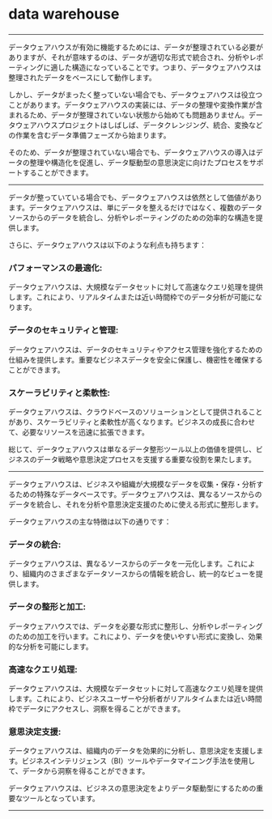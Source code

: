 # data warehouse
### 

---

データウェアハウスが有効に機能するためには、データが整理されている必要がありますが、それが意味するのは、データが適切な形式で統合され、分析やレポーティングに適した構造になっていることです。つまり、データウェアハウスは整理されたデータをベースにして動作します。

しかし、データがまったく整っていない場合でも、データウェアハウスは役立つことがあります。データウェアハウスの実装には、データの整理や変換作業が含まれるため、データが整理されていない状態から始めても問題ありません。データウェアハウスプロジェクトはしばしば、データクレンジング、統合、変換などの作業を含むデータ準備フェーズから始まります。

そのため、データが整理されていない場合でも、データウェアハウスの導入はデータの整理や構造化を促進し、データ駆動型の意思決定に向けたプロセスをサポートすることができます。

---

データが整っていている場合でも、データウェアハウスは依然として価値があります。データウェアハウスは、単にデータを整えるだけではなく、複数のデータソースからのデータを統合し、分析やレポーティングのための効率的な構造を提供します。

さらに、データウェアハウスは以下のような利点も持ちます：

### パフォーマンスの最適化: 
データウェアハウスは、大規模なデータセットに対して高速なクエリ処理を提供します。これにより、リアルタイムまたは近い時間枠でのデータ分析が可能になります。

### データのセキュリティと管理: 
データウェアハウスは、データのセキュリティやアクセス管理を強化するための仕組みを提供します。重要なビジネスデータを安全に保護し、機密性を確保することができます。

### スケーラビリティと柔軟性: 
データウェアハウスは、クラウドベースのソリューションとして提供されることがあり、スケーラビリティと柔軟性が高くなります。ビジネスの成長に合わせて、必要なリソースを迅速に拡張できます。

総じて、データウェアハウスは単なるデータ整形ツール以上の価値を提供し、ビジネスのデータ戦略や意思決定プロセスを支援する重要な役割を果たします。

---

データウェアハウスは、ビジネスや組織が大規模なデータを収集・保存・分析するための特殊なデータベースです。データウェアハウスは、異なるソースからのデータを統合し、それを分析や意思決定支援のために使える形式に整形します。

データウェアハウスの主な特徴は以下の通りです：

### データの統合: 
データウェアハウスは、異なるソースからのデータを一元化します。これにより、組織内のさまざまなデータソースからの情報を統合し、統一的なビューを提供します。

### データの整形と加工: 
データウェアハウスでは、データを必要な形式に整形し、分析やレポーティングのための加工を行います。これにより、データを使いやすい形式に変換し、効果的な分析を可能にします。

### 高速なクエリ処理: 
データウェアハウスは、大規模なデータセットに対して高速なクエリ処理を提供します。これにより、ビジネスユーザーや分析者がリアルタイムまたは近い時間枠でデータにアクセスし、洞察を得ることができます。

### 意思決定支援: 
データウェアハウスは、組織内のデータを効果的に分析し、意思決定を支援します。ビジネスインテリジェンス（BI）ツールやデータマイニング手法を使用して、データから洞察を得ることができます。

データウェアハウスは、ビジネスの意思決定をよりデータ駆動型にするための重要なツールとなっています。

---
